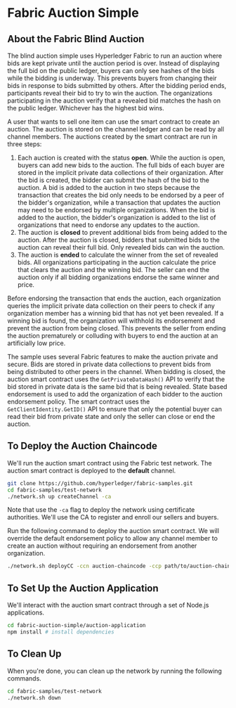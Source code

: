 # Fabric Auction Simple

## About the Fabric Blind Auction

The blind auction simple uses Hyperledger Fabric to run an auction where bids are kept private until the auction period is over. Instead of displaying the full bid on the public ledger, buyers can only see hashes of the bids while the bidding is underway. This prevents buyers from changing their bids in response to bids submitted by others. After the bidding period ends, participants reveal their bid to try to win the auction. The organizations participating in the auction verify that a revealed bid matches the hash on the public ledger. Whichever has the highest bid wins.

A user that wants to sell one item can use the smart contract to create an auction. The auction is stored on the channel ledger and can be read by all channel members. The auctions created by the smart contract are run in three steps:

1. Each auction is created with the status **open**. While the auction is open, buyers can add new bids to the auction. The full bids of each buyer are stored in the implicit private data collections of their organization. After the bid is created, the bidder can submit the hash of the bid to the auction. A bid is added to the auction in two steps because the transaction that creates the bid only needs to be endorsed by a peer of the bidder's organization, while a transaction that updates the auction may need to be endorsed by multiple organizations. When the bid is added to the auction, the bidder's organization is added to the list of organizations that need to endorse any updates to the auction.
1. The auction is **closed** to prevent additional bids from being added to the auction. After the auction is closed, bidders that submitted bids to the auction can reveal their full bid. Only revealed bids can win the auction.
1. The auction is **ended** to calculate the winner from the set of revealed bids. All organizations participating in the auction calculate the price that clears the auction and the winning bid. The seller can end the auction only if all bidding organizations endorse the same winner and price.

Before endorsing the transaction that ends the auction, each organization queries the implicit private data collection on their peers to check if any organization member has a winning bid that has not yet been revealed. If a winning bid is found, the organization will withhold its endorsement and prevent the auction from being closed. This prevents the seller from ending the auction prematurely or colluding with buyers to end the auction at an artificially low price.

The sample uses several Fabric features to make the auction private and secure. Bids are stored in private data collections to prevent bids from being distributed to other peers in the channel. When bidding is closed, the auction smart contract uses the `GetPrivateDataHash()` API to verify that the bid stored in private data is the same bid that is being revealed. State based endorsement is used to add the organization of each bidder to the auction endorsement policy. The smart contract uses the `GetClientIdentity.GetID()` API to ensure that only the potential buyer can read their bid from private state and only the seller can close or end the auction.

## To Deploy the Auction Chaincode

We'll run the auction smart contract using the Fabric test network. The auction smart contract is deployed to the **default** channel.

```bash
git clone https://github.com/hyperledger/fabric-samples.git
cd fabric-samples/test-network
./network.sh up createChannel -ca
```

Note that use the `-ca` flag to deploy the network using certificate authorities. We'll use the CA to register and enroll our sellers and buyers.

Run the following command to deploy the auction smart contract. We will override the default endorsement policy to allow any channel member to create an auction without requiring an endorsement from another organization.

```bash
./network.sh deployCC -ccn auction-chaincode -ccp path/to/auction-chaincode -ccl go -ccep "OR('Org1MSP.peer','Org2MSP.peer')"
```

## To Set Up the Auction Application

We'll interact with the auction smart contract through a set of Node.js applications.

```bash
cd fabric-auction-simple/auction-application
npm install # install dependencies
```

## To Clean Up

When you're done, you can clean up the network by running the following commands.

```bash
cd fabric-samples/test-network
./network.sh down
```
